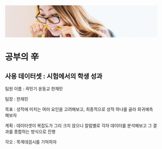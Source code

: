 ![Untitled](dataset-cover.jpeg)

# 공부의 **辛**

## 사용 데이터셋 : 시험에서의 학생 성과

팀원 이름 : 곽민기 윤동교 한재민

팀장 :  한재민

목표 :  성적에 미치는 여러 요인을 고려해보고, 최종적으로 성적 하나를 골라 회귀예측 해보자

계획 :  데이터셋이 복잡도가 그리 크지 않으니 칼럼별로 각자 데이터를 분석해보고 그 결과를 종합하는 방식으로 진행

각오 :  목계데검시를 기억하자
